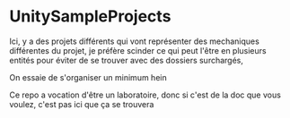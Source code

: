# UnitySampleProjects 

Ici, y a des projets différents qui vont représenter des mechaniques différentes du projet, je préfère scinder ce qui peut l'être en plusieurs entités pour éviter de se trouver avec des dossiers surchargés, 

On essaie de s'organiser un minimum hein

Ce repo a vocation d'être un laboratoire, donc si c'est de la doc que vous voulez, c'est pas ici que ça se trouvera

